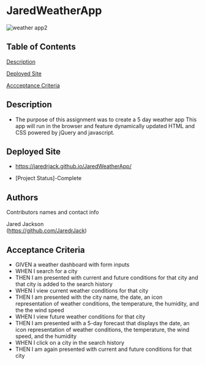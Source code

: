 # JaredWeatherApp
![weather app2](https://user-images.githubusercontent.com/120280613/235500227-bd45c297-90a0-4b4d-9b74-89f4b71575de.jpg)


## Table of Contents  
[Description](#description)  

[Deployed Site](#deployedsite)

[Accceptance Criteria](#acceptancecriteria)

## Description
- The purpose of this assignment was to create a 5 day weather app This app will run in the browser and feature dynamically updated HTML and CSS powered by jQuery and javascript.

## Deployed Site
- https://jaredrjack.github.io/JaredWeatherApp/

- [Project Status]-Complete

## Authors

Contributors names and contact info

 Jared Jackson  
(https://github.com/JaredrJack)


## Acceptance Criteria
- GIVEN a weather dashboard with form inputs
- WHEN I search for a city
- THEN I am presented with current and future conditions for that city and that city is added to the search history
- WHEN I view current weather conditions for that city
- THEN I am presented with the city name, the date, an icon representation of weather conditions, the temperature, the humidity, and the the wind speed
- WHEN I view future weather conditions for that city
- THEN I am presented with a 5-day forecast that displays the date, an icon representation of weather conditions, the temperature, the wind speed, and the humidity
- WHEN I click on a city in the search history
- THEN I am again presented with current and future conditions for that city
